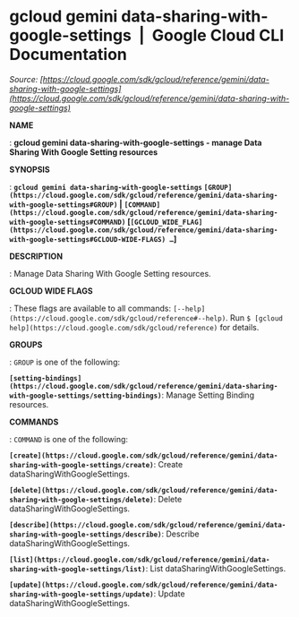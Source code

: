 # gcloud gemini data-sharing-with-google-settings  |  Google Cloud CLI Documentation

*Source: [https://cloud.google.com/sdk/gcloud/reference/gemini/data-sharing-with-google-settings](https://cloud.google.com/sdk/gcloud/reference/gemini/data-sharing-with-google-settings)*

**NAME**

: **gcloud gemini data-sharing-with-google-settings - manage Data Sharing With Google Setting resources**

**SYNOPSIS**

: **`gcloud gemini data-sharing-with-google-settings` `[GROUP](https://cloud.google.com/sdk/gcloud/reference/gemini/data-sharing-with-google-settings#GROUP)` | `[COMMAND](https://cloud.google.com/sdk/gcloud/reference/gemini/data-sharing-with-google-settings#COMMAND)` [`[GCLOUD_WIDE_FLAG](https://cloud.google.com/sdk/gcloud/reference/gemini/data-sharing-with-google-settings#GCLOUD-WIDE-FLAGS) …`]**

**DESCRIPTION**

: Manage Data Sharing With Google Setting resources.

**GCLOUD WIDE FLAGS**

: These flags are available to all commands: `[--help](https://cloud.google.com/sdk/gcloud/reference#--help)`.
Run `$ [gcloud help](https://cloud.google.com/sdk/gcloud/reference)` for details.

**GROUPS**

: ``GROUP`` is one of the following:

**`[setting-bindings](https://cloud.google.com/sdk/gcloud/reference/gemini/data-sharing-with-google-settings/setting-bindings)`**:
Manage Setting Binding resources.

**COMMANDS**

: ``COMMAND`` is one of the following:

**`[create](https://cloud.google.com/sdk/gcloud/reference/gemini/data-sharing-with-google-settings/create)`**:
Create dataSharingWithGoogleSettings.

**`[delete](https://cloud.google.com/sdk/gcloud/reference/gemini/data-sharing-with-google-settings/delete)`**:
Delete dataSharingWithGoogleSettings.

**`[describe](https://cloud.google.com/sdk/gcloud/reference/gemini/data-sharing-with-google-settings/describe)`**:
Describe dataSharingWithGoogleSettings.

**`[list](https://cloud.google.com/sdk/gcloud/reference/gemini/data-sharing-with-google-settings/list)`**:
List dataSharingWithGoogleSettings.

**`[update](https://cloud.google.com/sdk/gcloud/reference/gemini/data-sharing-with-google-settings/update)`**:
Update dataSharingWithGoogleSettings.
